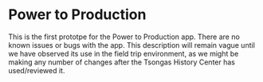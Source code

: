 # Power to Production

This is the first prototpe for the Power to Production app. There are no known issues or bugs with the app. This description will remain vague until we have observed its use in the field trip environment, as we might be making any number of changes after the Tsongas History Center has used/reviewed it.
